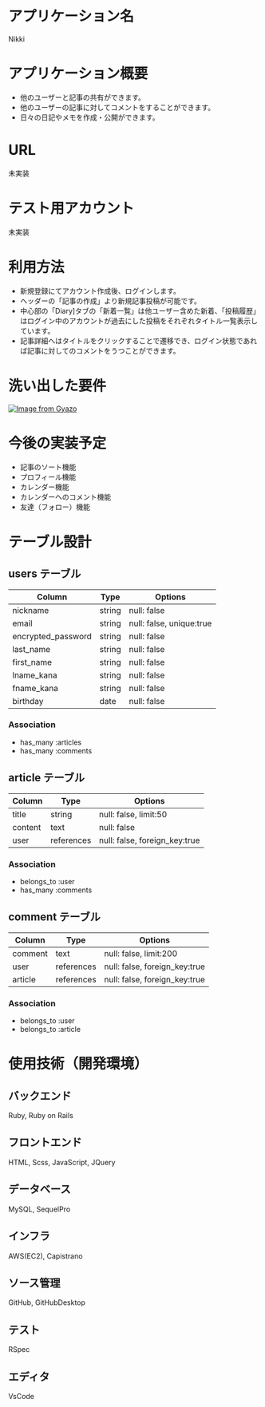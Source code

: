 # アプリケーション名
Nikki

# アプリケーション概要
- 他のユーザーと記事の共有ができます。
- 他のユーザーの記事に対してコメントをすることができます。
- 日々の日記やメモを作成・公開ができます。

# URL
未実装

# テスト用アカウント
未実装

# 利用方法
- 新規登録にてアカウント作成後、ログインします。
- ヘッダーの「記事の作成」より新規記事投稿が可能です。
- 中心部の「Diary]タブの「新着一覧」は他ユーザー含めた新着、「投稿履歴」はログイン中のアカウントが過去にした投稿をそれぞれタイトル一覧表示しています。
- 記事詳細へはタイトルをクリックすることで遷移でき、ログイン状態であれば記事に対してのコメントをうつことができます。

# 洗い出した要件
[![Image from Gyazo](https://i.gyazo.com/265251a6bf3275517c64a1c2d8c7940b.png)](https://gyazo.com/265251a6bf3275517c64a1c2d8c7940b)

# 今後の実装予定
- 記事のソート機能
- プロフィール機能
- カレンダー機能
- カレンダーへのコメント機能
- 友達（フォロー）機能


# テーブル設計

## users テーブル

| Column                  | Type    | Options                  |
| ----------------------- | ------- | ------------------------ |
| nickname                | string  | null: false              |
| email                   | string  | null: false, unique:true |
| encrypted_password      | string  | null: false              |
| last_name               | string  | null: false              |
| first_name              | string  | null: false              |
| lname_kana              | string  | null: false              |
| fname_kana              | string  | null: false              |
| birthday                | date    | null: false              |

### Association

- has_many :articles
- has_many :comments

## article テーブル

| Column             | Type       | Options                           |
| ------------------ | -----------| --------------------------------- |
| title              | string     | null: false, limit:50             |
| content            | text       | null: false                       |
| user               | references | null: false, foreign_key:true     |

<!-- imageはActiveStorageにて実装予定 -->

### Association

- belongs_to :user
- has_many :comments

## comment テーブル

| Column           | Type         | Options                        |
| ---------------- | ------------ | ------------------------------ |
| comment          | text         | null: false, limit:200         |
| user             | references   | null: false, foreign_key:true  |
| article          | references   | null: false, foreign_key:true  |

### Association

- belongs_to :user
- belongs_to :article

# 使用技術（開発環境）
## バックエンド
Ruby, Ruby on Rails

## フロントエンド
HTML, Scss, JavaScript, JQuery

## データベース
MySQL, SequelPro

## インフラ
AWS(EC2), Capistrano

## ソース管理
GitHub, GitHubDesktop

## テスト
RSpec

## エディタ
VsCode